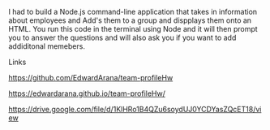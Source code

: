 I had to build a Node.js command-line application that takes in information about employees and Add's them to a group and dispplays them onto an HTML. You run this code in the terminal using Node and it will then prompt you to answer the questions and will also ask you if you want to add addiditonal memebers.





Links

https://github.com/EdwardArana/team-profileHw

https://edwardarana.github.io/team-profileHw/

https://drive.google.com/file/d/1KlHRo1B4QZu6soydUJ0YCDYasZQcET18/view
